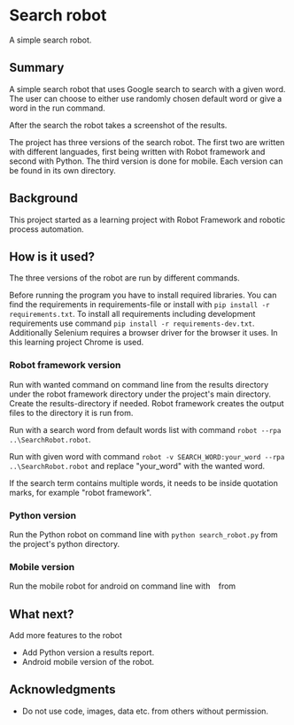 # Search robot

A simple search robot.

## Summary

A simple search robot that uses Google search to search with a given word. The user can choose to either use randomly chosen default word or give a word in the run command.

After the search the robot takes a screenshot of the results.

The project has three versions of the search robot. The first two are written with different languades, first being written with Robot framework and second with Python. The third version is done for mobile. Each version can be found in its own directory.

## Background

This project started as a learning project with Robot Framework and robotic process automation.

## How is it used?

The three versions of the robot are run by different commands.

Before running the program you have to install required libraries. You can find the requirements in requirements-file or install with ``pip install -r requirements.txt``. To install all requirements including development requirements use command ``pip install -r requirements-dev.txt``. Additionally Selenium requires a browser driver for the browser it uses. In this learning project Chrome is used.

### Robot framework version

Run with wanted command on command line from the results directory under the robot framework directory under the project's main directory. Create the results-directory if needed. Robot framework creates the output files to the directory it is run from.

Run with a search word from default words list with command ``robot --rpa ..\SearchRobot.robot``.

Run with given word with command ``robot -v SEARCH_WORD:your_word --rpa ..\SearchRobot.robot`` and replace "your_word" with the wanted word.

If the search term contains multiple words, it needs to be inside quotation marks, for example "robot framework".

### Python version

Run the Python robot on command line with ``python search_robot.py`` from the project's python directory.

### Mobile version

Run the mobile robot for android on command line with `` `` from

## What next?

Add more features to the robot
* Add Python version a results report.
* Android mobile version of the robot.

## Acknowledgments

* Do not use code, images, data etc. from others without permission.
